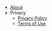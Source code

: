 * [About](./about.md)
* Privacy
  * [Privacy Policy](./privacy/privacy-policy.md)
  * [Terms of Use](./privacy/terms-of-use.md)
